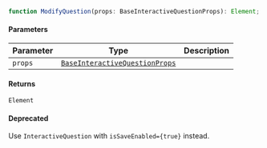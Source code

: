 ```ts
function ModifyQuestion(props: BaseInteractiveQuestionProps): Element;
```

#### Parameters

| Parameter | Type                                                              | Description |
| --------- | ----------------------------------------------------------------- | ----------- |
| `props`   | [`BaseInteractiveQuestionProps`](BaseInteractiveQuestionProps.md) |             |

#### Returns

`Element`

#### Deprecated

Use `InteractiveQuestion` with `isSaveEnabled={true}` instead.
